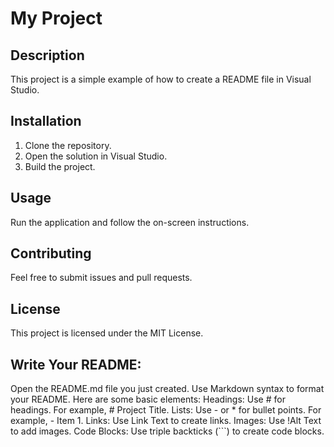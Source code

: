﻿# My Project

## Description
This project is a simple example of how to create a README file in Visual Studio.

## Installation
1. Clone the repository.
2. Open the solution in Visual Studio.
3. Build the project.

## Usage
Run the application and follow the on-screen instructions.

## Contributing
Feel free to submit issues and pull requests.

## License
This project is licensed under the MIT License.




## Write Your README:
Open the README.md file you just created.
Use Markdown syntax to format your README. Here are some basic elements:
Headings: Use # for headings. For example, # Project Title.
Lists: Use - or * for bullet points. For example, - Item 1.
Links: Use Link Text to create links.
Images: Use !Alt Text to add images.
Code Blocks: Use triple backticks (```) to create code blocks.